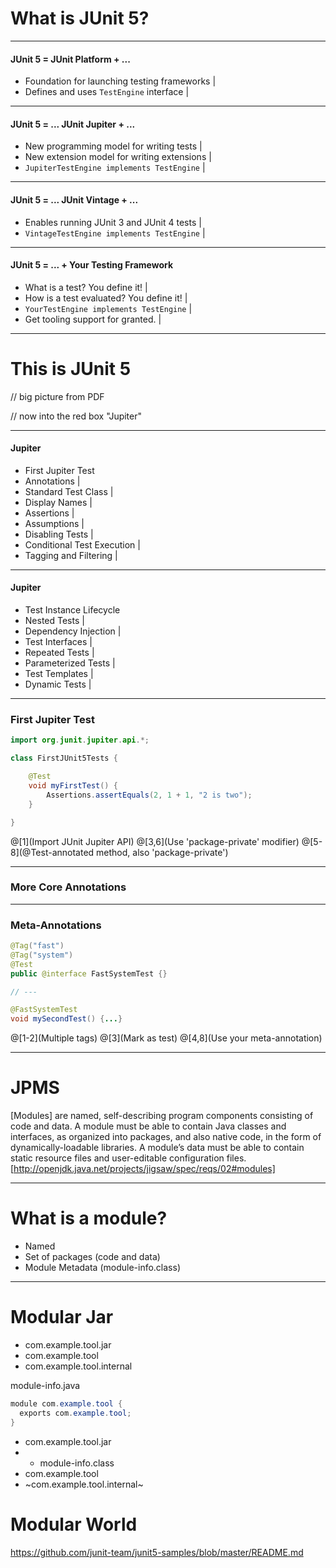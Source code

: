 # What is JUnit 5?

---
 
#### JUnit 5 = JUnit Platform + ...

- Foundation for launching testing frameworks |
- Defines and uses `TestEngine` interface     |

---
 
#### JUnit 5 = ... JUnit Jupiter + ...

- New programming model for writing tests    |
- New extension model for writing extensions |
- `JupiterTestEngine implements TestEngine`  |

---
 
#### JUnit 5 = ... JUnit Vintage + ...

- Enables running JUnit 3 and JUnit 4 tests |
- `VintageTestEngine implements TestEngine` |

---

#### JUnit 5 = ... + Your Testing Framework

- What is a test? You define it!          |
- How is a test evaluated? You define it! |
- `YourTestEngine implements TestEngine`  |
- Get tooling support for granted.        |

---

# This is JUnit 5

// big picture from PDF

// now into the red box "Jupiter"

---

#### Jupiter

- First Jupiter Test
- Annotations |
- Standard Test Class |
- Display Names |
- Assertions |
- Assumptions |
- Disabling Tests |
- Conditional Test Execution |
- Tagging and Filtering |

---

#### Jupiter

- Test Instance Lifecycle
- Nested Tests |
- Dependency Injection |
- Test Interfaces |
- Repeated Tests |
- Parameterized Tests |
- Test Templates |
- Dynamic Tests |

---

### First Jupiter Test

```java
import org.junit.jupiter.api.*;

class FirstJUnit5Tests {

    @Test
    void myFirstTest() {
        Assertions.assertEquals(2, 1 + 1, "2 is two");
    }

}
```

@[1](Import JUnit Jupiter API)
@[3,6](Use 'package-private' modifier)
@[5-8](@Test-annotated method, also 'package-private')

---

### More Core Annotations

---

### Meta-Annotations

```java
@Tag("fast")
@Tag("system")
@Test
public @interface FastSystemTest {}

// ---

@FastSystemTest
void mySecondTest() {...} 
```

@[1-2](Multiple tags)
@[3](Mark as test)
@[4,8](Use your meta-annotation)

---

# JPMS

[Modules] are named, self-describing program components consisting of code and data. A module must be able to contain Java classes and interfaces, as organized into packages, and also native code, in the form of dynamically-loadable libraries. A module’s data must be able to contain static resource files and user-editable configuration files.
[http://openjdk.java.net/projects/jigsaw/spec/reqs/02#modules]

---

# What is a module?
- Named
- Set of packages (code and data)
- Module Metadata (module-info.class)

---

# Modular Jar

- com.example.tool.jar
-   com.example.tool
-   com.example.tool.internal

module-info.java
```java
module com.example.tool {
  exports com.example.tool;
}
```

- com.example.tool.jar
- + module-info.class
-   com.example.tool
-   ~com.example.tool.internal~

# Modular World

https://github.com/junit-team/junit5-samples/blob/master/README.md